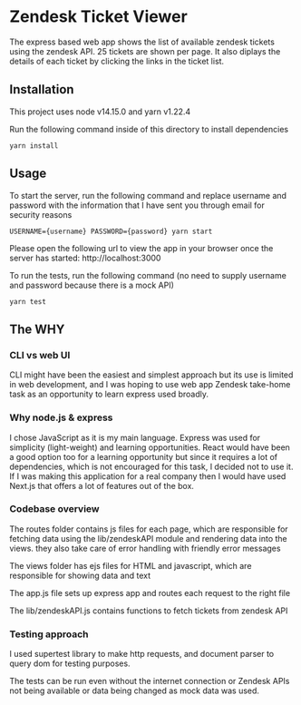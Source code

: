 # Zendesk Ticket Viewer

The express based web app shows the list of available zendesk tickets using the zendesk API. 25 tickets are shown per page. It also diplays the details of each ticket by clicking the links in the ticket list.

## Installation

This project uses node v14.15.0 and yarn v1.22.4

Run the following command inside of this directory to install dependencies

    yarn install

## Usage

To start the server, run the following command and replace username and password with the information that I have sent you through email for security reasons

    USERNAME={username} PASSWORD={password} yarn start

Please open the following url to view the app in your browser once the server has started: http://localhost:3000

To run the tests, run the following command (no need to supply username and password because there is a mock API)

    yarn test

## The WHY

### CLI vs web UI

CLI might have been the easiest and simplest approach but its use is limited in web development, and I was hoping to use web app Zendesk take-home task as an opportunity to learn express used broadly.

### Why node.js & express

I chose JavaScript as it is my main language.
Express was used for simplicity (light-weight) and learning opportunities. React would have been a good option too for a learning opportunity but since it requires a lot of dependencies, which is not encouraged for this task, I decided not to use it. If I was making this application for a real company then I would have used Next.js that offers a lot of features out of the box.

### Codebase overview

The routes folder contains js files for each page, which are responsible for fetching data using the lib/zendeskAPI module and rendering data into the views. they also take care of error handling with friendly error messages

The views folder has ejs files for HTML and javascript, which are responsible for showing data and text

The app.js file sets up express app and routes each request to the right file

The lib/zendeskAPI.js contains functions to fetch tickets from zendesk API

### Testing approach

I used supertest library to make http requests, and document parser to query dom for testing purposes.

The tests can be run even without the internet connection or Zendesk APIs not being available or data being changed as mock data was used.

